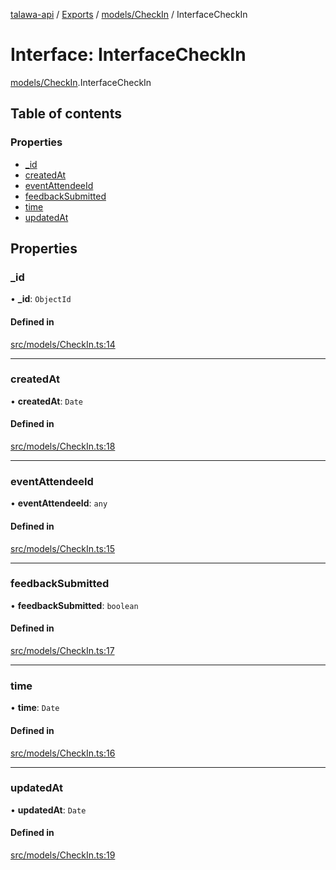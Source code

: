 [talawa-api](../README.md) / [Exports](../modules.md) / [models/CheckIn](../modules/models_CheckIn.md) / InterfaceCheckIn

# Interface: InterfaceCheckIn

[models/CheckIn](../modules/models_CheckIn.md).InterfaceCheckIn

## Table of contents

### Properties

- [\_id](models_CheckIn.InterfaceCheckIn.md#_id)
- [createdAt](models_CheckIn.InterfaceCheckIn.md#createdat)
- [eventAttendeeId](models_CheckIn.InterfaceCheckIn.md#eventattendeeid)
- [feedbackSubmitted](models_CheckIn.InterfaceCheckIn.md#feedbacksubmitted)
- [time](models_CheckIn.InterfaceCheckIn.md#time)
- [updatedAt](models_CheckIn.InterfaceCheckIn.md#updatedat)

## Properties

### \_id

• **\_id**: `ObjectId`

#### Defined in

[src/models/CheckIn.ts:14](https://github.com/adi790uu/talawa-api/blob/b1ec05b/src/models/CheckIn.ts#L14)

___

### createdAt

• **createdAt**: `Date`

#### Defined in

[src/models/CheckIn.ts:18](https://github.com/adi790uu/talawa-api/blob/b1ec05b/src/models/CheckIn.ts#L18)

___

### eventAttendeeId

• **eventAttendeeId**: `any`

#### Defined in

[src/models/CheckIn.ts:15](https://github.com/adi790uu/talawa-api/blob/b1ec05b/src/models/CheckIn.ts#L15)

___

### feedbackSubmitted

• **feedbackSubmitted**: `boolean`

#### Defined in

[src/models/CheckIn.ts:17](https://github.com/adi790uu/talawa-api/blob/b1ec05b/src/models/CheckIn.ts#L17)

___

### time

• **time**: `Date`

#### Defined in

[src/models/CheckIn.ts:16](https://github.com/adi790uu/talawa-api/blob/b1ec05b/src/models/CheckIn.ts#L16)

___

### updatedAt

• **updatedAt**: `Date`

#### Defined in

[src/models/CheckIn.ts:19](https://github.com/adi790uu/talawa-api/blob/b1ec05b/src/models/CheckIn.ts#L19)
